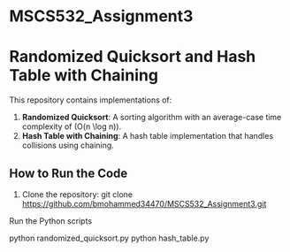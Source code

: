 # MSCS532_Assignment3
# Randomized Quicksort and Hash Table with Chaining

This repository contains implementations of:
1. **Randomized Quicksort**: A sorting algorithm with an average-case time complexity of \(O(n \log n)\).
2. **Hash Table with Chaining**: A hash table implementation that handles collisions using chaining.

## How to Run the Code

1. Clone the repository: git clone https://github.com/bmohammed34470/MSCS532_Assignment3.git
   
Run the Python scripts

  python randomized_quicksort.py
  python hash_table.py

